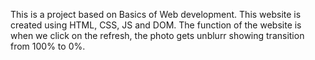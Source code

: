 This is a project based on Basics of Web development. This website is created using HTML, CSS, JS and DOM. The function of the website is when we click on the refresh, the photo gets unblurr showing transition from 100% to 0%.
